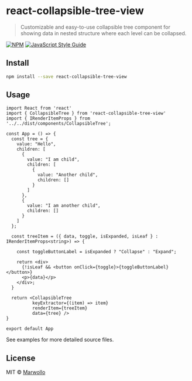 # react-collapsible-tree-view

> Customizable and easy-to-use collapsible tree component for showing data in nested structure where each level can be collapsed.

[![NPM](https://img.shields.io/npm/v/react-collapsible-tree-view.svg)](https://www.npmjs.com/package/react-collapsible-tree-view) [![JavaScript Style Guide](https://img.shields.io/badge/code_style-standard-brightgreen.svg)](https://standardjs.com)

## Install

```bash
npm install --save react-collapsible-tree-view
```

## Usage

```tsx
import React from 'react'
import { CollapsibleTree } from 'react-collapsible-tree-view'
import { IRenderItemProps } from '../../dist/components/CollapsibleTree';

const App = () => {
  const tree = {
    value: "Hello",
    children: [
      {
        value: "I am child",
        children: [
          {
            value: "Another child",
            children: []
          }
        ]
      },
      {
        value: "I am another child",
        children: []
      }
    ]
  };

  const treeItem = ({ data, toggle, isExpanded, isLeaf } : IRenderItemProps<string>) => {

    const toggleButtonLabel = isExpanded ? "Collapse" : "Expand";

    return <div>
      {!isLeaf && <button onClick={toggle}>{toggleButtonLabel}</button>}
      <p>{data}</p>
    </div>;
  }

  return <CollapsibleTree 
          keyExtractor={(item) => item} 
          renderItem={treeItem} 
          data={tree} />
}

export default App
```

See examples for more detailed source files.

## License

MIT © [Marwollo](https://github.com/Marwollo)
